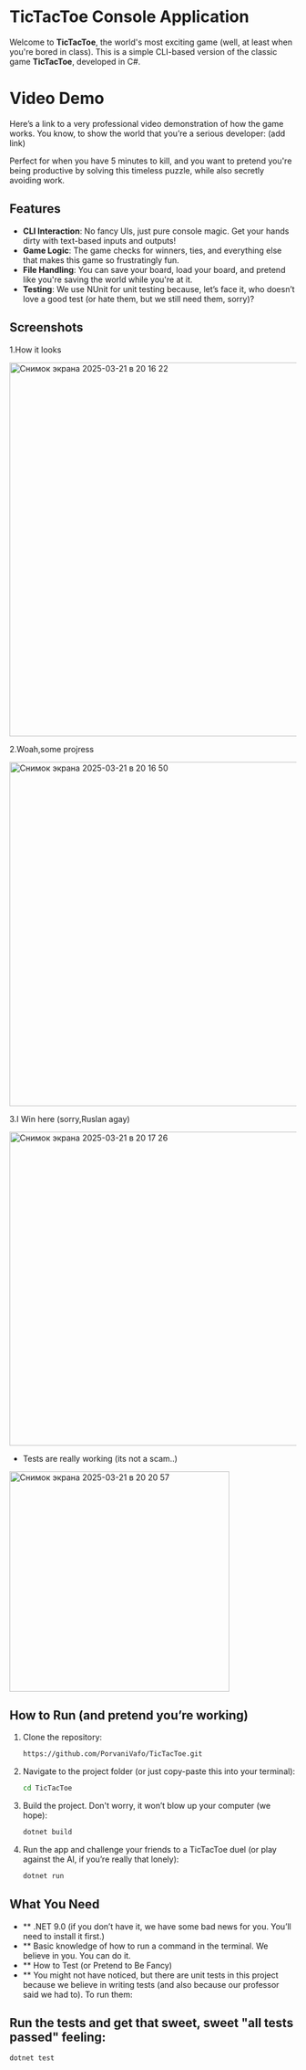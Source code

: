 # TicTacToe Console Application

Welcome to **TicTacToe**, the world's most exciting game (well, at least when you're bored in class). This is a simple CLI-based version of the classic game **TicTacToe**, developed in C#. 

# Video Demo
Here’s a link to a very professional video demonstration of how the game works. You know, to show the world that you’re a serious developer:
(add link)


Perfect for when you have 5 minutes to kill, and you want to pretend you're being productive by solving this timeless puzzle, while also secretly avoiding work.

## Features

- **CLI Interaction**: No fancy UIs, just pure console magic. Get your hands dirty with text-based inputs and outputs!
- **Game Logic**: The game checks for winners, ties, and everything else that makes this game so frustratingly fun.
- **File Handling**: You can save your board, load your board, and pretend like you're saving the world while you're at it.
- **Testing**: We use NUnit for unit testing because, let’s face it, who doesn’t love a good test (or hate them, but we still need them, sorry)?

## Screenshots
1.How it looks

<img width="655" alt="Снимок экрана 2025-03-21 в 20 16 22" src="https://github.com/user-attachments/assets/044e46a4-74e9-4b77-a516-3f44f1152662" />


2.Woah,some projress


<img width="603" alt="Снимок экрана 2025-03-21 в 20 16 50" src="https://github.com/user-attachments/assets/ef283781-ef4a-45e5-99bc-184d58c7e4ef" />



3.I Win here (sorry,Ruslan agay)


<img width="550" alt="Снимок экрана 2025-03-21 в 20 17 26" src="https://github.com/user-attachments/assets/ba8e40c8-312c-46fb-a438-54fdb4c02b30" />



- Tests are really working (its not a scam..)

<img width="386" alt="Снимок экрана 2025-03-21 в 20 20 57" src="https://github.com/user-attachments/assets/1ea5bab2-5857-4ac5-8181-6a347b7298db" />


## How to Run (and pretend you’re working)

1. Clone the repository:
   ```bash
   https://github.com/PorvaniVafo/TicTacToe.git
   
2. Navigate to the project folder (or just copy-paste this into your terminal):
   ```bash
   cd TicTacToe
   
3. Build the project. Don't worry, it won’t blow up your computer (we hope):
   ```bash
   dotnet build
   
4. Run the app and challenge your friends to a TicTacToe duel (or play against the AI, if you’re really that lonely):
     ```bash
   dotnet run

## What You Need
- ** .NET 9.0 (if you don’t have it, we have some bad news for you. You’ll need to install it first.)
- ** Basic knowledge of how to run a command in the terminal. We believe in you. You can do it.
- ** How to Test (or Pretend to Be Fancy)
- ** You might not have noticed, but there are unit tests in this project because we believe in writing tests (and also because our professor said we had to). To run them:

## Run the tests and get that sweet, sweet "all tests passed" feeling:
```bash
dotnet test



